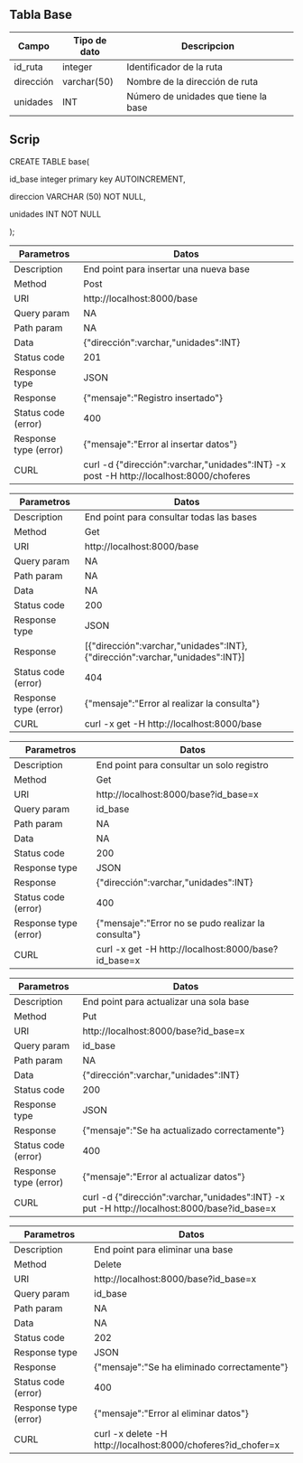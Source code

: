 ## Tabla Base

|Campo|Tipo de dato|Descripcion|
|----|----|---|
|id_ruta|integer|Identificador de la ruta|
|dirección|varchar(50)|Nombre de la dirección de ruta|
|unidades|INT|Número de unidades que tiene la base|

## Scrip

CREATE TABLE base(

id_base integer primary key AUTOINCREMENT,

direccion VARCHAR (50) NOT NULL,

unidades INT NOT NULL

);


|Parametros|Datos|
|---|---|
|Description|End point para insertar una nueva base|
|Method|Post|
|URI|http://localhost:8000/base|
|Query param|NA|
|Path param|NA|
|Data|{"dirección":varchar,"unidades":INT}|
|Status code|201
|Response type|JSON|
|Response|{"mensaje":"Registro insertado"}|
|Status code (error)|400|
|Response type (error)|{"mensaje":"Error al insertar datos"}|
|CURL|curl -d {"dirección":varchar,"unidades":INT} -x post -H http://localhost:8000/choferes|



|Parametros|Datos|
|---|---|
|Description|End point para consultar todas las bases|
|Method|Get|
|URI|http://localhost:8000/base|
|Query param|NA|
|Path param|NA|
|Data|NA|
|Status code|200
|Response type|JSON|
|Response|[{"dirección":varchar,"unidades":INT}, {"dirección":varchar,"unidades":INT}]|
|Status code (error)|404|
|Response type (error)|{"mensaje":"Error al realizar la consulta"}|
|CURL|curl -x get -H http://localhost:8000/base|



|Parametros|Datos|
|---|---|
|Description|End point para consultar un solo registro|
|Method|Get|
|URI|http://localhost:8000/base?id_base=x|
|Query param|id_base|
|Path param|NA|
|Data|NA|
|Status code|200
|Response type|JSON|
|Response|{"dirección":varchar,"unidades":INT}|
|Status code (error)|400|
|Response type (error)|{"mensaje":"Error no se pudo realizar la consulta"}|
|CURL|curl -x get -H http://localhost:8000/base?id_base=x|


|Parametros|Datos|
|---|---|
|Description|End point para actualizar una sola base|
|Method|Put|
|URI|http://localhost:8000/base?id_base=x|
|Query param|id_base|
|Path param|NA|
|Data|{"dirección":varchar,"unidades":INT}|
|Status code|200
|Response type|JSON|
|Response|{"mensaje":"Se ha actualizado correctamente"}|
|Status code (error)|400|
|Response type (error)|{"mensaje":"Error al actualizar datos"}|
|CURL|curl -d {"dirección":varchar,"unidades":INT} -x put -H http://localhost:8000/base?id_base=x|


|Parametros|Datos|
|---|---|
|Description|End point para eliminar una base|
|Method|Delete|
|URI|http://localhost:8000/base?id_base=x|
|Query param|id_base|
|Path param|NA|
|Data|NA|
|Status code|202
|Response type|JSON|
|Response|{"mensaje":"Se ha eliminado correctamente"}|
|Status code (error)|400|
|Response type (error)|{"mensaje":"Error al eliminar datos"}|
|CURL|curl -x delete -H http://localhost:8000/choferes?id_chofer=x|




